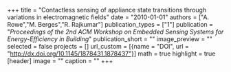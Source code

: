+++
title = "Contactless sensing of appliance state transitions through variations in electromagnetic fields"
date = "2010-01-01"
authors = ["A. Rowe","M. Berges","R. Rajkumar"]
publication_types = ["1"]
publication = "_Proceedings of the 2nd ACM Workshop on Embedded Sensing Systems for Energy-Efficiency in Building_"
publication_short = ""
image_preview = ""
selected = false
projects = []
url_custom = [{name = "DOI", url = "http://dx.doi.org/10.1145/1878431.1878437"}]
math = true
highlight = true
[header]
image = ""
caption = ""
+++

